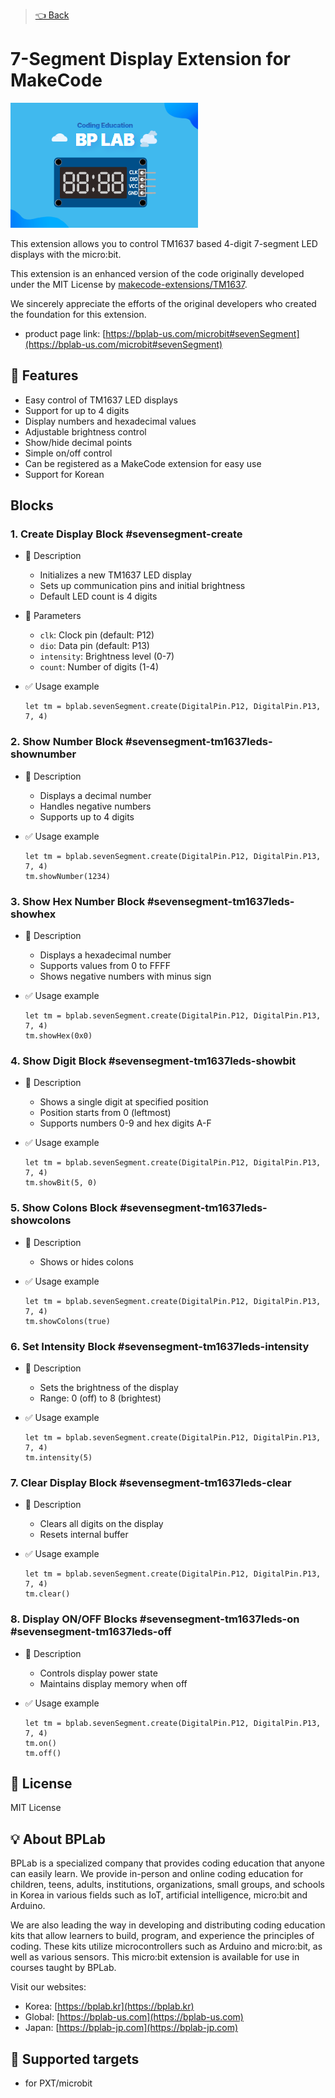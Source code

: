 > [👈 Back](../README.md)

# 7-Segment Display Extension for MakeCode

![7-Segment Image](./images/seven-segment-icon.png)

This extension allows you to control TM1637 based 4-digit 7-segment LED displays with the micro:bit.

This extension is an enhanced version of the code originally developed under the MIT License by [makecode-extensions/TM1637](https://github.com/makecode-extensions/bplab.sevenSegment.git).

We sincerely appreciate the efforts of the original developers who created the foundation for this extension.

- product page link: [https://bplab-us.com/microbit#sevenSegment](https://bplab-us.com/microbit#sevenSegment)

## 🚀 Features

- Easy control of TM1637 LED displays
- Support for up to 4 digits
- Display numbers and hexadecimal values
- Adjustable brightness control
- Show/hide decimal points
- Simple on/off control
- Can be registered as a MakeCode extension for easy use
- Support for Korean

## Blocks

### 1. Create Display Block #sevensegment-create

- 🔹 Description

  - Initializes a new TM1637 LED display
  - Sets up communication pins and initial brightness
  - Default LED count is 4 digits

- 🔹 Parameters

  - `clk`: Clock pin (default: P12)
  - `dio`: Data pin (default: P13)
  - `intensity`: Brightness level (0-7)
  - `count`: Number of digits (1-4)

- ✅ Usage example

  ```blocks
  let tm = bplab.sevenSegment.create(DigitalPin.P12, DigitalPin.P13, 7, 4)
  ```

### 2. Show Number Block #sevensegment-tm1637leds-shownumber

- 🔹 Description

  - Displays a decimal number
  - Handles negative numbers
  - Supports up to 4 digits

- ✅ Usage example

  ```blocks
  let tm = bplab.sevenSegment.create(DigitalPin.P12, DigitalPin.P13, 7, 4)
  tm.showNumber(1234)
  ```

### 3. Show Hex Number Block #sevensegment-tm1637leds-showhex

- 🔹 Description

  - Displays a hexadecimal number
  - Supports values from 0 to FFFF
  - Shows negative numbers with minus sign

- ✅ Usage example

  ```blocks
  let tm = bplab.sevenSegment.create(DigitalPin.P12, DigitalPin.P13, 7, 4)
  tm.showHex(0x0)
  ```

### 4. Show Digit Block #sevensegment-tm1637leds-showbit

- 🔹 Description

  - Shows a single digit at specified position
  - Position starts from 0 (leftmost)
  - Supports numbers 0-9 and hex digits A-F

- ✅ Usage example

  ```blocks
  let tm = bplab.sevenSegment.create(DigitalPin.P12, DigitalPin.P13, 7, 4)
  tm.showBit(5, 0)
  ```

### 5. Show Colons Block #sevensegment-tm1637leds-showcolons

- 🔹 Description

  - Shows or hides colons

- ✅ Usage example

  ```blocks
  let tm = bplab.sevenSegment.create(DigitalPin.P12, DigitalPin.P13, 7, 4)
  tm.showColons(true)
  ```

### 6. Set Intensity Block #sevensegment-tm1637leds-intensity

- 🔹 Description

  - Sets the brightness of the display
  - Range: 0 (off) to 8 (brightest)

- ✅ Usage example

  ```blocks
  let tm = bplab.sevenSegment.create(DigitalPin.P12, DigitalPin.P13, 7, 4)
  tm.intensity(5)
  ```

### 7. Clear Display Block #sevensegment-tm1637leds-clear

- 🔹 Description

  - Clears all digits on the display
  - Resets internal buffer

- ✅ Usage example

  ```blocks
  let tm = bplab.sevenSegment.create(DigitalPin.P12, DigitalPin.P13, 7, 4)
  tm.clear()
  ```

### 8. Display ON/OFF Blocks #sevensegment-tm1637leds-on #sevensegment-tm1637leds-off

- 🔹 Description

  - Controls display power state
  - Maintains display memory when off

- ✅ Usage example

  ```blocks
  let tm = bplab.sevenSegment.create(DigitalPin.P12, DigitalPin.P13, 7, 4)
  tm.on()
  tm.off()
  ```

## 📜 License

MIT License

## 💡 About BPLab

BPLab is a specialized company that provides coding education that anyone can easily learn. We provide in-person and online coding education for children, teens, adults, institutions, organizations, small groups, and schools in Korea in various fields such as IoT, artificial intelligence, micro:bit and Arduino.

We are also leading the way in developing and distributing coding education kits that allow learners to build, program, and experience the principles of coding. These kits utilize microcontrollers such as Arduino and micro:bit, as well as various sensors. This micro:bit extension is available for use in courses taught by BPLab.

Visit our websites:

- Korea: [https://bplab.kr](https://bplab.kr)
- Global: [https://bplab-us.com](https://bplab-us.com)
- Japan: [https://bplab-jp.com](https://bplab-jp.com)

## 📍 Supported targets

- for PXT/microbit

<script src="https://makecode.com/gh-pages-embed.js"></script><script>makeCodeRender("{{ site.makecode.home_url }}", "{{ site.github.owner_name }}/{{ site.github.repository_name }}");</script>
